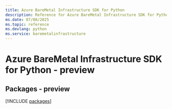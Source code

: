 ```yaml
---
title: Azure BareMetal Infrastructure SDK for Python
description: Reference for Azure BareMetal Infrastructure SDK for Python
ms.date: 07/08/2025
ms.topic: reference
ms.devlang: python
ms.service: baremetalinfrastructure
---
```

# Azure BareMetal Infrastructure SDK for Python - preview
## Packages - preview
[!INCLUDE [packages](baremetal-infrastructure-index.md)]